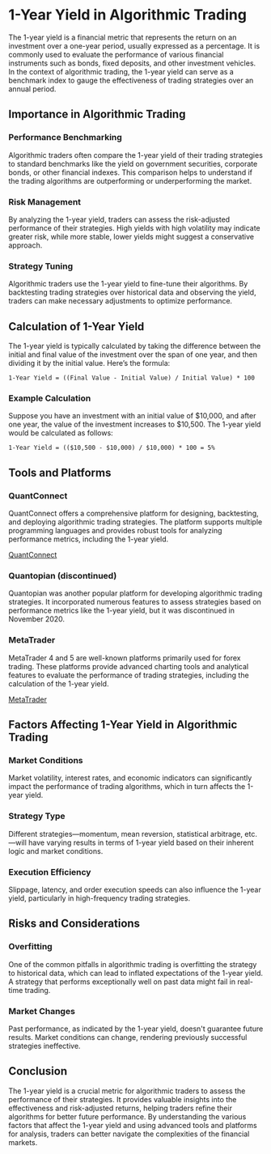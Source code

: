 # 1-Year Yield in Algorithmic Trading

The 1-year yield is a financial metric that represents the return on an investment over a one-year period, usually expressed as a percentage. It is commonly used to evaluate the performance of various financial instruments such as bonds, fixed deposits, and other investment vehicles. In the context of algorithmic trading, the 1-year yield can serve as a benchmark index to gauge the effectiveness of trading strategies over an annual period.

## Importance in Algorithmic Trading

### Performance Benchmarking
Algorithmic traders often compare the 1-year yield of their trading strategies to standard benchmarks like the yield on government securities, corporate bonds, or other financial indexes. This comparison helps to understand if the trading algorithms are outperforming or underperforming the market.

### Risk Management
By analyzing the 1-year yield, traders can assess the risk-adjusted performance of their strategies. High yields with high volatility may indicate greater risk, while more stable, lower yields might suggest a conservative approach.

### Strategy Tuning
Algorithmic traders use the 1-year yield to fine-tune their algorithms. By backtesting trading strategies over historical data and observing the yield, traders can make necessary adjustments to optimize performance.

## Calculation of 1-Year Yield

The 1-year yield is typically calculated by taking the difference between the initial and final value of the investment over the span of one year, and then dividing it by the initial value. Here’s the formula:

```
1-Year Yield = ((Final Value - Initial Value) / Initial Value) * 100
```

### Example Calculation
Suppose you have an investment with an initial value of $10,000, and after one year, the value of the investment increases to $10,500. The 1-year yield would be calculated as follows:

```
1-Year Yield = (($10,500 - $10,000) / $10,000) * 100 = 5%
```

## Tools and Platforms

### QuantConnect
QuantConnect offers a comprehensive platform for designing, backtesting, and deploying algorithmic trading strategies. The platform supports multiple programming languages and provides robust tools for analyzing performance metrics, including the 1-year yield.

[QuantConnect](https://www.quantconnect.com/)

### Quantopian (discontinued)
Quantopian was another popular platform for developing algorithmic trading strategies. It incorporated numerous features to assess strategies based on performance metrics like the 1-year yield, but it was discontinued in November 2020.

### MetaTrader
MetaTrader 4 and 5 are well-known platforms primarily used for forex trading. These platforms provide advanced charting tools and analytical features to evaluate the performance of trading strategies, including the calculation of the 1-year yield.

[MetaTrader](https://www.metatrader4.com/)

## Factors Affecting 1-Year Yield in Algorithmic Trading

### Market Conditions
Market volatility, interest rates, and economic indicators can significantly impact the performance of trading algorithms, which in turn affects the 1-year yield.

### Strategy Type
Different strategies—momentum, mean reversion, statistical arbitrage, etc.—will have varying results in terms of 1-year yield based on their inherent logic and market conditions.

### Execution Efficiency
Slippage, latency, and order execution speeds can also influence the 1-year yield, particularly in high-frequency trading strategies.

## Risks and Considerations

### Overfitting
One of the common pitfalls in algorithmic trading is overfitting the strategy to historical data, which can lead to inflated expectations of the 1-year yield. A strategy that performs exceptionally well on past data might fail in real-time trading.

### Market Changes
Past performance, as indicated by the 1-year yield, doesn't guarantee future results. Market conditions can change, rendering previously successful strategies ineffective.

## Conclusion

The 1-year yield is a crucial metric for algorithmic traders to assess the performance of their strategies. It provides valuable insights into the effectiveness and risk-adjusted returns, helping traders refine their algorithms for better future performance. By understanding the various factors that affect the 1-year yield and using advanced tools and platforms for analysis, traders can better navigate the complexities of the financial markets.

